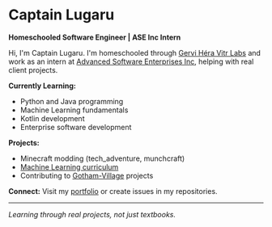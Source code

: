 # Captain Lugaru

**Homeschooled Software Engineer | ASE Inc Intern**

Hi, I'm Captain Lugaru. I'm homeschooled through [Gervi Héra Vitr Labs](https://github.com/Gervi-Hera-Vitr) and work as an intern at [Advanced Software Enterprises Inc](https://www.asei.systems/), helping with real client projects.

**Currently Learning:**
- Python and Java programming
- Machine Learning fundamentals
- Kotlin development
- Enterprise software development

**Projects:**
- Minecraft modding (tech_adventure, munchcraft)
- [Machine Learning curriculum](https://github.com/Gervi-Hera-Vitr/google-ai-labs)
- Contributing to [Gotham-Village](https://github.com/Gotham-Village) projects

**Connect:** Visit my [portfolio](https://captainlugaru.github.io/) or create issues in my repositories.

---

*Learning through real projects, not just textbooks.*